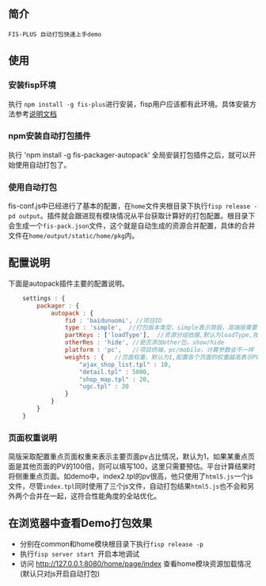 ﻿## 简介

	FIS-PLUS 自动打包快速上手demo
	
## 使用

### 安装fisp环境

执行 `npm install -g fis-plus`进行安装，fisp用户应该都有此环境。具体安装方法参考[说明文档](http://fis.baidu.com/fis-plus/userdoc/%E5%AE%89%E8%A3%85%E4%BD%BF%E7%94%A8)

### npm安装自动打包插件 

执行 'npm install -g fis-packager-autopack' 全局安装打包插件之后，就可以开始使用自动打包了。

### 使用自动打包

fis-conf.js中已经进行了基本的配置，在`home`文件夹根目录下执行`fisp release -pd output`。插件就会跟进现有模块情况从平台获取计算好的打包配置。根目录下会生成一个`fis-pack.json`文件，这个就是自动生成的资源合并配置，具体的合并文件在`home/output/static/home/pkg`内。

## 配置说明

下面是autopack插件主要的配置说明。

```javascript
	settings : {
		packager : {
			autopack : {
				fid : 'baidunuomi', //项目ID
				type : 'simple',  //打包版本类型，simple表示简版，高端版需要借助线上统计
				partKeys : ['loadType'],  //资源分组依据,默认为loadType,按照加载类型分组，设置[]表示不使用分组依据
				otherRes : 'hide', //是否添加other包，show/hide
				platform : 'pc',   //项目终端，pc/mobile，计算参数会不一样
				weights : {   //页面权重，默认为1,配置各个页面的权重越高表示PV比例越高
			        "ajax_shop_list.tpl" : 10,
			        "detail.tpl" : 5000,
			        "shop_map.tpl" : 20,
			        "ugc.tpl" : 20
			    }
			}
		}
	}
```


### 页面权重说明

简版采取配置重点页面权重来表示主要页面pv占比情况，默认为1，如果某重点页面是其他页面的PV的100倍，则可以填写100，这里只需要预估。平台计算结果时将侧重重点页面。如demo中，index2.tpl的pv很高，他只使用了`html5.js`一个js文件，尽管`index.tpl`同时使用了三个js文件，自动打包结果`html5.js`也不会和另外两个合并在一起，这符合性能角度的全站优化。


## 在浏览器中查看Demo打包效果

 - 分别在common和home模块根目录下执行`fisp release -p`
 - 执行`fisp server start `开启本地调试
 - 访问 http://127.0.0.1:8080/home/page/index 查看home模块资源加载情况(默认只对js开启自动打包)

